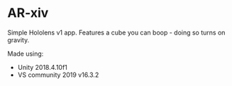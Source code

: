 # AR-xiv

Simple Hololens v1 app. Features a cube you can boop - doing so turns on gravity.

Made using:

* Unity 2018.4.10f1
* VS community 2019 v16.3.2

